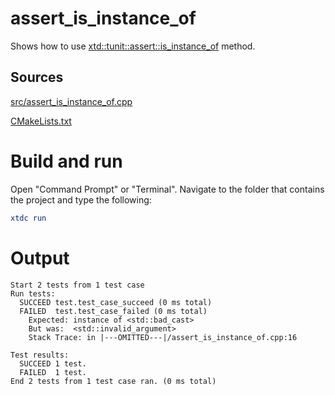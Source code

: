 # assert_is_instance_of

Shows how to use [xtd::tunit::assert::is_instance_of](https://codedocs.xyz/gammasoft71/xtd/classxtd_1_1tunit_1_1assert.html#a674b044e8ffeb4b07f76bf2f24fd70f0) method.

## Sources

[src/assert_is_instance_of.cpp](src/assert_is_instance_of.cpp)

[CMakeLists.txt](CMakeLists.txt)

# Build and run

Open "Command Prompt" or "Terminal". Navigate to the folder that contains the project and type the following:

```cmake
xtdc run
```

# Output

```
Start 2 tests from 1 test case
Run tests:
  SUCCEED test.test_case_succeed (0 ms total)
  FAILED  test.test_case_failed (0 ms total)
    Expected: instance of <std::bad_cast>
    But was:  <std::invalid_argument>
    Stack Trace: in |---OMITTED---|/assert_is_instance_of.cpp:16

Test results:
  SUCCEED 1 test.
  FAILED  1 test.
End 2 tests from 1 test case ran. (0 ms total)
```
